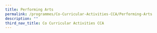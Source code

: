 ```yaml
---
title: Performing Arts
permalink: /programmes/Co-Curricular-Activities-CCA/Performing-Arts
description: ""
third_nav_title: Co Curricular Activities CCA
---
```

